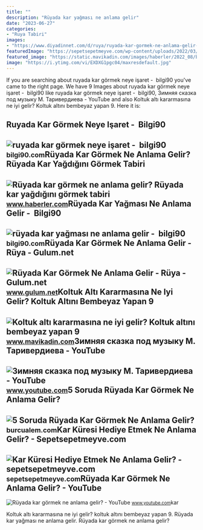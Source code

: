 ```yaml
---
title: ""
description: "Rüyada kar yağması ne anlama gelir"
date: "2023-06-27"
categories:
- "Ruya Tabiri"
images:
- "https://www.diyadinnet.com/d/ruya/ruyada-kar-gormek-ne-anlama-gelir-5964.jpg"
featuredImage: "https://sepetsepetmeyve.com/wp-content/uploads/2022/03/kar-kuresi-hediye-etmek-ne-anlama-gelir.png"
featured_image: "https://static.mavikadin.com/images/haberler/2022_08/buyuk/koltuk-alti-kararmasina-ne-iyi-gelir-koltuk-altini-bembeyaz-yapan-9-dogal-cozum-1661976496.jpg"
image: "https://i.ytimg.com/vi/EXDXG1pgc04/maxresdefault.jpg"
---
```


If you are searching about ruyada kar görmek neye işaret - ️ bilgi90 you've came to the right page. We have 9 Images about ruyada kar görmek neye işaret - ️ bilgi90 like ruyada kar görmek neye işaret - ️ bilgi90, Зимняя сказка под музыку М. Таривердиева - YouTube and also Koltuk altı kararmasına ne iyi gelir? Koltuk altını bembeyaz yapan 9. Here it is:

Ruyada Kar Görmek Neye Işaret - ️ Bilgi90
-----------------------------------------

 ![ruyada kar görmek neye işaret - ️ bilgi90](https://www.diyadinnet.com/d/ruya/ruyada-kar-gormek-ne-anlama-gelir-5964.jpg) <small>bilgi90.com</small>Rüyada Kar Görmek Ne Anlama Gelir? Rüyada Kar Yağdığını Görmek Tabiri
---------------------------------------------------------------------

 ![Rüyada kar görmek ne anlama gelir? Rüyada kar yağdığını görmek tabiri](https://i.hbrcdn.com/haber/2019/10/23/ruyada-kar-gormek-ne-anlama-gelir-12556524_4088_m.jpg) <small>www.haberler.com</small>Rüyada Kar Yağması Ne Anlama Gelir - ️ Bilgi90
----------------------------------------------

 ![rüyada kar yağması ne anlama gelir - ️ bilgi90](https://www.diyadinnet.com/d/ruya/ruyada-kar-yagdigini-gormek-ne-anlama-gelir-833.jpg) <small>bilgi90.com</small>Rüyada Kar Görmek Ne Anlama Gelir - Rüya - Gulum.net
----------------------------------------------------

 ![Rüyada Kar Görmek Ne Anlama Gelir - Rüya - Gulum.net](https://www.gulum.net/images/haberler/2021/08/ruyada-kar-gormek-ne-anlama-gelir-8054.jpg) <small>www.gulum.net</small>Koltuk Altı Kararmasına Ne Iyi Gelir? Koltuk Altını Bembeyaz Yapan 9
--------------------------------------------------------------------

 ![Koltuk altı kararmasına ne iyi gelir? Koltuk altını bembeyaz yapan 9](https://static.mavikadin.com/images/haberler/2022_08/buyuk/koltuk-alti-kararmasina-ne-iyi-gelir-koltuk-altini-bembeyaz-yapan-9-dogal-cozum-1661976496.jpg) <small>www.mavikadin.com</small>Зимняя сказка под музыку М. Таривердиева - YouTube
--------------------------------------------------

 ![Зимняя сказка под музыку М. Таривердиева - YouTube](https://i.ytimg.com/vi/HiUkmghWoWo/maxresdefault.jpg?sqp=-oaymwEmCIAKENAF8quKqQMa8AEB-AH-CYAC0AWKAgwIABABGEkgSShlMA8=&rs=AOn4CLCGJB-4MCeX0xzlfaevrjv1JKs0SA) <small>www.youtube.com</small>5 Soruda Rüyada Kar Görmek Ne Anlama Gelir?
-------------------------------------------

 ![5 Soruda Rüyada Kar Görmek Ne Anlama Gelir?](https://burcualem.com/wp-content/uploads/2022/09/ruyada-kar-gormek-ne-anlama-gelir-3.jpg) <small>burcualem.com</small>Kar Küresi Hediye Etmek Ne Anlama Gelir? - Sepetsepetmeyve.com
--------------------------------------------------------------

 ![Kar Küresi Hediye Etmek Ne Anlama Gelir? - sepetsepetmeyve.com](https://sepetsepetmeyve.com/wp-content/uploads/2022/03/kar-kuresi-hediye-etmek-ne-anlama-gelir.png) <small>sepetsepetmeyve.com</small>Rüyada Kar Görmek Ne Anlama Gelir? - YouTube
--------------------------------------------

 ![Rüyada kar görmek ne anlama gelir? - YouTube](https://i.ytimg.com/vi/EXDXG1pgc04/maxresdefault.jpg) <small>www.youtube.com</small>kar

Koltuk altı kararmasına ne iyi gelir? koltuk altını bembeyaz yapan 9. Rüyada kar yağması ne anlama gelir. Rüyada kar görmek ne anlama gelir?
